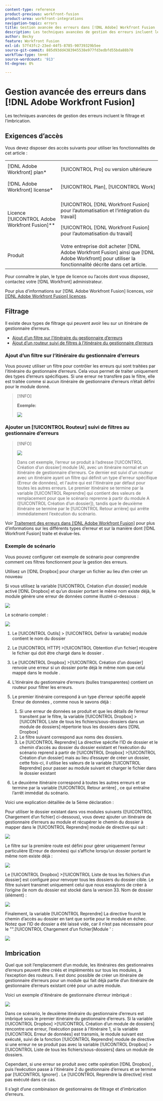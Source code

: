 ```yaml
---
content-type: reference
product-previous: workfront-fusion
product-area: workfront-integrations
navigation-topic: errors
title: Gestion avancée des erreurs dans [!DNL Adobe] Workfront Fusion
description: Les techniques avancées de gestion des erreurs incluent le filtrage et l’imbrication.
author: Becky
feature: Workfront Fusion
exl-id: 57f43fc2-23ed-44f5-8785-90739329b5ee
source-git-commit: 885d93dd4383945538e977fd3edbfd55bda88b70
workflow-type: tm+mt
source-wordcount: '913'
ht-degree: 0%

---
```


# Gestion avancée des erreurs dans [!DNL Adobe Workfront Fusion]

Les techniques avancées de gestion des erreurs incluent le filtrage et l’imbrication.

## Exigences d’accès

Vous devez disposer des accès suivants pour utiliser les fonctionnalités de cet article :

<table style="table-layout:auto">
 <col> 
 <col> 
 <tbody> 
  <tr> 
   <td role="rowheader">[!DNL Adobe Workfront] plan*</td> 
   <td> <p>[!UICONTROL Pro] ou version ultérieure</p> </td> 
  </tr> 
  <tr data-mc-conditions=""> 
   <td role="rowheader">[!DNL Adobe Workfront] license*</td> 
   <td> <p>[!UICONTROL Plan], [!UICONTROL Work]</p> </td> 
  </tr> 
  <tr> 
   <td role="rowheader">Licence [!UICONTROL Adobe Workfront Fusion]**</td> 
   <td> <p>[!UICONTROL [!DNL Workfront Fusion] pour l’automatisation et l’intégration du travail] </p><p>[!UICONTROL [!DNL Workfront Fusion] pour l’automatisation du travail]</p>  </td> 
  </tr> 
  <tr> 
   <td role="rowheader">Produit</td> 
   <td>Votre entreprise doit acheter [!DNL Adobe Workfront Fusion] ainsi que [!DNL Adobe Workfront] pour utiliser la fonctionnalité décrite dans cet article.</td> 
  </tr> 
 </tbody> 
</table>

Pour connaître le plan, le type de licence ou l’accès dont vous disposez, contactez votre [!DNL Workfront] administrateur.

Pour plus d’informations sur [!DNL Adobe Workfront Fusion] licences, voir [[!DNL Adobe Workfront Fusion] licences](../../workfront-fusion/get-started/license-automation-vs-integration.md).

## Filtrage

Il existe deux types de filtrage qui peuvent avoir lieu sur un itinéraire de gestionnaire d’erreurs.

* [Ajout d’un filtre sur l’itinéraire du gestionnaire d’erreurs](#adding-a-filter-to-the-error-handler-route)
* [Ajout d’un routeur suivi de filtres à l’itinéraire du gestionnaire d’erreurs](#adding-a-router-followed-by-filters-to-the-error-handler)

### Ajout d’un filtre sur l’itinéraire du gestionnaire d’erreurs

Vous pouvez utiliser un filtre pour contrôler les erreurs qui sont traitées par l’itinéraire du gestionnaire d’erreurs. Cela vous permet de traiter uniquement des types d’erreurs spécifiques. Si une erreur ne transfère pas le filtre, elle est traitée comme si aucun itinéraire de gestionnaire d’erreurs n’était défini pour le module donné.

>[!INFO]
>
>**Exemple:**
>
>![](assets/filter-error-handling-350x238.png)

### Ajouter un [!UICONTROL Routeur] suivi de filtres au gestionnaire d’erreurs

>[!INFO]
>
>![](assets/router-filter-error-handling-350x254.png)
>
>Dans cet exemple, l’erreur se produit à l’adresse [!UICONTROL Création d’un dossier] module (A), avec un itinéraire normal et un itinéraire de gestionnaire d’erreurs. Ce dernier est suivi d&#39;un routeur avec un itinéraire ayant un filtre qui définit un type d&#39;erreur spécifique (Erreur de données), et l&#39;autre qui est l&#39;itinéraire par défaut pour toutes les autres erreurs. Le premier itinéraire se termine par la variable [!UICONTROL Reprendre] qui contient des valeurs de remplacement pour que le scénario reprenne à partir du module A ([!UICONTROL Création d’un dossier]), tandis que le deuxième itinéraire se termine par le [!UICONTROL Retour arrière] qui arrête immédiatement l’exécution du scénario.

Voir [Traitement des erreurs dans [!DNL Adobe Workfront Fusion]](../../workfront-fusion/errors/error-processing.md) pour plus d’informations sur les différents types d’erreur et sur la manière dont [!DNL Workfront Fusion] traite et évalue-les.

### Exemple de scénario

Vous pouvez configurer cet exemple de scénario pour comprendre comment ces filtres fonctionnent pour la gestion des erreurs.

Utilisez un [!DNL Dropbox] pour charger un fichier au lieu d’en créer un nouveau

Si vous utilisez la variable [!UICONTROL Création d’un dossier] module activé [!DNL Dropbox] et qu’un dossier portant le même nom existe déjà, le module génère une erreur de données comme illustré ci-dessous :

![](assets/dropbox-350x276.png)

Le scénario complet :

![](assets/dropbox-scenario-350x190.png)

1. Le [!UICONTROL Outils] > [!UICONTROL Définir la variable] module contient le nom du dossier
1. Le [!UICONTROL HTTP] >[!UICONTROL Obtention d’un fichier] récupère le fichier qui doit être chargé dans le dossier .
1. Le [!UICONTROL Dropbox] >[!UICONTROL Création d’un dossier] renvoie une erreur si un dossier porte déjà le même nom que celui mappé dans le module .
1. L’itinéraire du gestionnaire d’erreurs (bulles transparentes) contient un routeur pour filtrer les erreurs.
1. Le premier itinéraire correspond à un type d’erreur spécifié appelé Erreur de données , comme nous le savons déjà :

   1. Si une erreur de données se produit et que les détails de l’erreur transitent par le filtre, la variable [!UICONTROL Dropbox] >[!UICONTROL Liste de tous les fichiers/sous-dossiers dans un module de dossiers] répertorie tous les dossiers dans [!DNL Dropbox]
   1. Le filtre suivant correspond aux noms des dossiers.
   1. Le [!UICONTROL Reprendre] La directive spécifie l’ID de dossier et le chemin d’accès au dossier du dossier existant et l’exécution du scénario reprend à partir de [!UICONTROL Dropbox] >[!UICONTROL Création d’un dossier] mais au lieu d’essayer de créer un dossier, cette fois-ci, il utilise les valeurs de la variable [!UICONTROL Reprendre] pour passer au module suivant et charger le fichier dans le dossier existant

1. Le deuxième itinéraire correspond à toutes les autres erreurs et se termine par la variable [!UICONTROL Retour arrière] , ce qui entraîne l’arrêt immédiat du scénario.

Voici une explication détaillée de la 5ème déclaration :

Pour utiliser le dossier existant dans vos modules suivants ([!UICONTROL Chargement d’un fichier] ci-dessous), vous devez ajouter un itinéraire de gestionnaire d’erreurs au module et récupérer le chemin du dossier à mapper dans le [!UICONTROL Reprendre] module de directive qui suit :

![](assets/add-error-handler-route-350x113.png)

Le filtre sur la première route est défini pour gérer uniquement l’erreur particulière (Erreur de données) qui s’affiche lorsqu’un dossier portant le même nom existe déjà :

![](assets/condition-350x327.png)

Le [!UICONTROL Dropbox] >[!UICONTROL Liste de tous les fichiers d’un dossier] est configuré pour renvoyer tous les dossiers du dossier cible. Le filtre suivant transmet uniquement celui que nous essayions de créer à l’origine (le nom du dossier est stocké dans la version 33. Nom de dossier (élément) :

![](assets/condition2-350x193.png)

Finalement, la variable [!UICONTROL Reprendre] La directive fournit le chemin d’accès au dossier en tant que sortie pour le module en échec. Notez que l’ID de dossier a été laissé vide, car il n’est pas nécessaire pour le &quot;&quot;.[!UICONTROL Chargement d’un fichier]Module &#39; :

![](assets/flow-control-350x190.png)

## Imbrication

Quel que soit l’emplacement d’un module, les itinéraires des gestionnaires d’erreurs peuvent être créés et implémentés sur tous les modules, à l’exception des routeurs. Il est donc possible de créer un itinéraire de gestionnaire d’erreurs pour un module qui fait déjà partie d’un itinéraire de gestionnaire d’erreurs existant créé pour un autre module.

Voici un exemple d’itinéraire de gestionnaire d’erreur imbriqué :

![](assets/nested-error-handling-route-350x174.png)

Dans ce scénario, le deuxième itinéraire du gestionnaire d’erreurs est imbriqué sous le premier itinéraire du gestionnaire d’erreurs. Si la variable [!UICONTROL Dropbox] >[!UICONTROL Création d’un module de dossiers] rencontre une erreur, l’exécution passe à l’itinéraire 1, si la variable [!UICONTROL Erreur de données] est transmis, le module suivant est exécuté, suivi de la fonction [!UICONTROL Reprendre] module de directive si une erreur ne se produit pas avec la variable [!UICONTROL Dropbox] >[!UICONTROL Liste de tous les fichiers/sous-dossiers] dans un module de dossiers.

Cependant, si une erreur se produit avec cette opération [!DNL Dropbox] , puis l’exécution passe à l’itinéraire 2 du gestionnaire d’erreurs et se termine par [!UICONTROL Ignorer] . Le [!UICONTROL Reprendre la directive] n’est pas exécuté dans ce cas.

Il s’agit d’une combinaison de gestionnaires de filtrage et d’imbrication d’erreurs.

